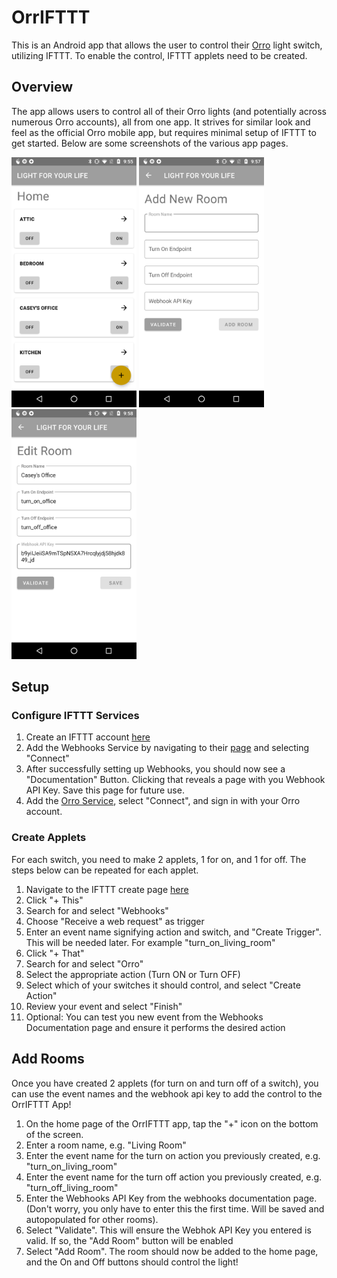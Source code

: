 # OrrIFTTT

This is an Android app that allows the user to control their [Orro](https://getorro.com) light switch, utilizing IFTTT. To enable the control, IFTTT applets need to be created.

## Overview
The app allows users to control all of their Orro lights (and potentially across numerous Orro accounts), all from one app. It strives for similar look and feel as the official Orro mobile app, but requires minimal setup of IFTTT to get started. Below are some screenshots of the various app pages.

<p>
<img src="readmeImages/OrrIFTTT_control.png" width="200" height="400"/>   
<img src="readmeImages/OrrIFTTT_add.png" width="200" height="400"/>   
<img src="readmeImages/OrrIFTTT_edit.png" width="200" height="400"/>
</p>

## Setup

### Configure IFTTT Services
1. Create an IFTTT account [here](https://ifttt.com)
2. Add the Webhooks Service by navigating to their [page](https://ifttt.com/maker_webhooks) and selecting "Connect"
3. After successfully setting up Webhooks, you should now see a "Documentation" Button. Clicking that reveals a page with you Webhook API Key. Save this page for future use.
4. Add the [Orro Service](https://ifttt.com/orro), select "Connect", and sign in with your Orro account.

### Create Applets
For each switch, you need to make 2 applets, 1 for on, and 1 for off. The steps below can be repeated for each applet.
1. Navigate to the IFTTT create page [here](https://ifttt.com/create)
2. Click "+ This"
3. Search for and select "Webhooks"
4. Choose "Receive a web request" as trigger
5. Enter an event name signifying action and switch, and "Create Trigger". This will be needed later. For example "turn_on_living_room"
6. Click "+ That"
7. Search for and select "Orro"
8. Select the appropriate action (Turn ON or Turn OFF)
9. Select which of your switches it should control, and select "Create Action"
10. Review your event and select "Finish"
11. Optional: You can test you new event from the Webhooks Documentation page and ensure it performs the desired action

## Add Rooms
Once you have created 2 applets (for turn on and turn off of a switch), you can use the event names and the webhook api key to add the control to the OrrIFTTT App!

1. On the home page of the OrrIFTTT app, tap the "+" icon on the bottom of the screen.
2. Enter a room name, e.g. "Living Room"
3. Enter the event name for the turn on action you previously created, e.g. "turn_on_living_room"
4. Enter the event name for the turn off action you previously created, e.g. "turn_off_living_room"
5. Enter the Webhooks API Key from the webhooks documentation page. (Don't worry, you only have to enter this the first time. Will be saved and autopopulated for other rooms).
6. Select "Validate". This will ensure the Webhok API Key you entered is valid. If so, the "Add Room" button will be enabled
7. Select "Add Room". The room should now be added to the home page, and the On and Off buttons should control the light!



